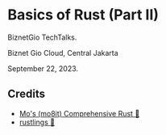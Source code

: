 # Basics of Rust (Part II)

BiznetGio TechTalks.

Biznet Gio Cloud, Central Jakarta

September 22, 2023.

## Credits

- [Mo's (mo8it) Comprehensive Rust 🦀](https://comprehensive-rust.mo8it.com/)
- [rustlings 🦀](https://github.com/rust-lang/rustlings)
